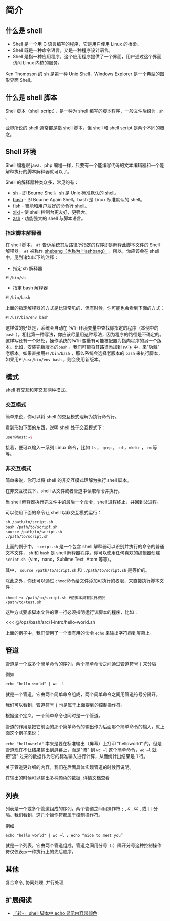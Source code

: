 # 简介

## 什么是 shell

- Shell 是一个用 C 语言编写的程序，它是用户使用 Linux 的桥梁。
- Shell 既是一种命令语言，又是一种程序设计语言。
- Shell 是指一种应用程序，这个应用程序提供了一个界面，用户通过这个界面访问 Linux 内核的服务。

Ken Thompson 的 sh 是第一种 Unix Shell，Windows Explorer 是一个典型的图形界面 Shell。

## 什么是 shell 脚本

Shell 脚本（shell script），是一种为 shell 编写的脚本程序，一般文件后缀为 `.sh` 。

业界所说的 shell 通常都是指 shell 脚本，但 shell 和 shell script 是两个不同的概念。

## Shell 环境

Shell 编程跟 java、php 编程一样，只要有一个能编写代码的文本编辑器和一个能解释执行的脚本解释器就可以了。

Shell 的解释器种类众多，常见的有：

- [sh](https://www.gnu.org/software/bash/) - 即 Bourne Shell。sh 是 Unix 标准默认的 shell。
- [bash](https://www.gnu.org/software/bash/) - 即 Bourne Again Shell。bash 是 Linux 标准默认的 shell。
- [fish](https://fishshell.com/) - 智能和用户友好的命令行 shell。
- [xiki](http://xiki.org/) - 使 shell 控制台更友好，更强大。
- [zsh](http://www.zsh.org/) - 功能强大的 shell 与脚本语言。

### 指定脚本解释器

在 shell 脚本， `#!` 告诉系统其后路径所指定的程序即是解释此脚本文件的 Shell 解释器。 `#!`
被称作 [shebang（也称为 Hashbang）](https://zh.wikipedia.org/wiki/Shebang)
。所以，你应该会在 shell 中，见到诸如以下的注释：

- 指定 sh 解释器

```shell
#!/bin/sh
```

- 指定 bash 解释器

```latex
#!/bin/bash
```

上面的指定解释器的方式是比较常见的，但有时候，你可能也会看到下面的方式：

```latex
#!/usr/bin/env bash
```

这样做的好处是，系统会自动在 `PATH` 环境变量中查找你指定的程序（本例中的 `bash`
）。相比第一种写法，你应该尽量用这种写法，因为程序的路径是不确定的。这样写还有一个好处，操作系统的`PATH`
变量有可能被配置为指向程序的另一个版本。比如，安装完新版本的`bash` ，我们可能将其路径添加到 `PATH` 中，来"隐藏"
老版本。如果直接用`#!/bin/bash`
，那么系统会选择老版本的 `bash` 来执行脚本，如果用`#!/usr/bin/env bash` ，则会使用新版本。

## 模式

shell 有交互和非交互两种模式。

### 交互模式

简单来说，你可以将 shell 的交互模式理解为执行命令行。

看到形如下面的东西，说明 shell 处于交互模式下：

```latex
user@host:~$
```

接着，便可以输入一系列 Linux 命令，比如 `ls` ， `grep` ， `cd` ，`mkdir` ， `rm` 等等。

### 非交互模式

简单来说，你可以将 shell 的非交互模式理解为执行 shell 脚本。

在非交互模式下，shell 从文件或者管道中读取命令并执行。

当 shell 解释器执行完文件中的最后一个命令，shell 进程终止，并回到父进程。

可以使用下面的命令让 shell 以非交互模式运行：

```latex
sh /path/to/script.sh
bash /path/to/script.sh
source /path/to/script.sh
./path/to/script.sh
```

上面的例子中， `script.sh` 是一个包含 shell 解释器可以识别并执行的命令的普通文本文件， `sh` 和 `bash` 是 shell
解释器程序。你可以使用任何喜欢的编辑器创建 `script.sh`（vim，nano，Sublime Text, Atom 等等）。

其中， `source /path/to/script.sh` 和 `./path/to/script.sh` 是等价的。

除此之外，你还可以通过 `chmod`命令给文件添加可执行的权限，来直接执行脚本文件：

```shell
chmod +x /path/to/script.sh #使脚本具有执行权限
/path/to/test.sh
```

这种方式要求脚本文件的第一行必须指明运行该脚本的程序，比如：

<<< @/ops/bash/src/1-intro/hello-world.sh

上面的例子中，我们使用了一个很有用的命令 `echo` 来输出字符串到屏幕上。

## 管道

管道是一个或多个简单命令的序列，两个简单命令之间通过管道符号 `|` 来分隔

例如

```shell
echo "hello world" | wc –l
```

就是一个管道，它由两个简单命令组成，两个简单命令之间用管道符号分隔开。

我们可以看到，管道符号 `|` 也是属于上面提到的控制操作符。

根据这个定义，一个简单命令也同时是一个管道。

管道的作用是把它前面的那个简单命令的输出作为后面那个简单命令的输入，就上面这个例子来说：

`echo "helloworld"` 本来是要在标准输出（屏幕）上打印 "helloworld"  的，但是管道现在不让结果输出到屏幕上，而是"流" 到 `wc –l`
这个简单命令，`wc –l` 就把"流"
过来的数据作为它的标准输入进行计算，从而统计出结果是 1 行。

关于管道更详细的内容，我们在后面具体实现管道的时候再说明。

在输出的时候可以输出多种颜色的数据, 详情文档查看

## 列表

列表是一个或多个管道组成的序列，两个管道之间用操作符 `;` , `&` , `&&` , 或 `||` 分隔。我们看到，这几个操作符都属于控制操作符。

例如

```shell
echo "hello world" | wc –l ; echo “nice to meet you”
```

就是一个列表，它由两个管道组成，管道之间用分号（;）隔开分号这种控制操作符仅仅表示一种执行上的先后顺序。

## 其他

复合命令, 协同处理, 并行处理

## 扩展阅读

- [「转+」shell 脚本中 echo 显示内容带颜色](./tech/echo-color.md)